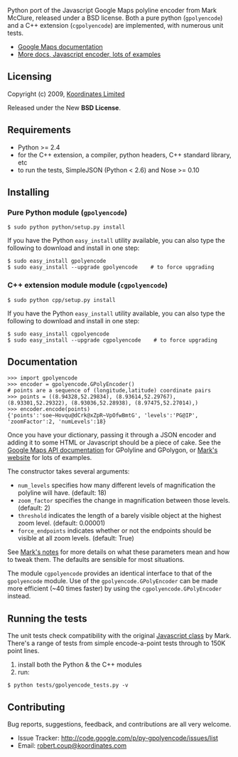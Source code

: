 Python port of the Javascript Google Maps polyline encoder from Mark McClure, released under a BSD license. Both a pure python (`gpolyencode`) and a C++ extension (`cgpolyencode`) are implemented, with numerous unit tests.

  * [Google Maps documentation](http://code.google.com/apis/maps/documentation/overlays.html#Encoded_Polylines)
  * [More docs, Javascript encoder, lots of examples](http://facstaff.unca.edu/mcmcclur/GoogleMaps/EncodePolyline/)

## Licensing ##

Copyright (c) 2009, [Koordinates Limited](http://koordinates.com)

Released under the New **BSD License**.

## Requirements ##

  * Python >= 2.4
  * for the C++ extension, a compiler, python headers, C++ standard library, etc
  * to run the tests, SimpleJSON (Python < 2.6) and Nose >= 0.10

## Installing ##

### Pure Python module (`gpolyencode`) ###

```
$ sudo python python/setup.py install
```

If you have the Python `easy_install` utility available, you can also type the following to download and install in one step:

```
$ sudo easy_install gpolyencode
$ sudo easy_install --upgrade gpolyencode    # to force upgrading
```

### C++ extension module module (`cgpolyencode`) ###
```
$ sudo python cpp/setup.py install
```

If you have the Python `easy_install` utility available, you can also type the following to download and install in one step:

```
$ sudo easy_install cgpolyencode
$ sudo easy_install --upgrade cgpolyencode    # to force upgrading
```
## Documentation ##

```
>>> import gpolyencode
>>> encoder = gpolyencode.GPolyEncoder()
# points are a sequence of (longitude,latitude) coordinate pairs
>>> points = ((8.94328,52.29834), (8.93614,52.29767), (8.93301,52.29322), (8.93036,52.28938), (8.97475,52.27014),)
>>> encoder.encode(points)
{'points':'soe~Hovqu@dCrk@xZpR~VpOfwBmtG', 'levels':'PG@IP', 'zoomFactor':2, 'numLevels':18}
```

Once you have your dictionary, passing it through a JSON encoder and adding it to some HTML or Javascript should be a piece of cake. See the [Google Maps API documentation](http://code.google.com/apis/maps/documentation/overlays.html#Encoded_Polylines) for GPolyline and GPolygon, or [Mark's website](http://facstaff.unca.edu/mcmcclur/GoogleMaps/EncodePolyline/) for lots of examples.

The constructor takes several arguments:
  * `num_levels` specifies how many different levels of magnification the polyline will have. (default: 18)
  * `zoom_factor` specifies the change in magnification between those levels. (default: 2)
  * `threshold` indicates the length of a barely visible object at the highest zoom level. (default: 0.00001)
  * `force_endpoints` indicates whether or not the endpoints should be visible at all zoom levels. (default: True)

See [Mark's notes](http://facstaff.unca.edu/mcmcclur/GoogleMaps/EncodePolyline/description.html) for more details on what these parameters mean and how to tweak them. The defaults are sensible for most situations.

The module `cgpolyencode` provides an identical interface to that of the `gpolyencode` module. Use of the `gpolyencode.GPolyEncoder` can be made more efficient (~40 times faster) by using the `cgpolyencode.GPolyEncoder` instead.

## Running the tests ##

The unit tests check compatibility with the original [Javascript class](http://facstaff.unca.edu/mcmcclur/GoogleMaps/EncodePolyline/PolylineEncoder.js) by Mark. There's a range of tests from simple encode-a-point tests through to 150K point lines.

  1. install both the Python & the C++ modules
  1. run:
```
$ python tests/gpolyencode_tests.py -v
```

## Contributing ##

Bug reports, suggestions, feedback, and contributions are all very welcome.

  * Issue Tracker:  http://code.google.com/p/py-gpolyencode/issues/list
  * Email:          robert.coup@koordinates.com